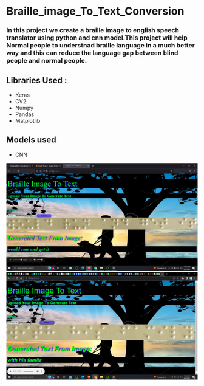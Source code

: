 # Braille_image_To_Text_Conversion 
### In this project we create a braille image to english speech translator using python and cnn model.This project will help Normal people to understnad braille language in a much better way and this can reduce the language gap between blind people and normal people.
## Libraries Used :

- Keras
- CV2
- Numpy
- Pandas
- Matplotlib

## Models used
- CNN

<img src="Screenshot (316).png">

<img src="Screenshot (318).png">

